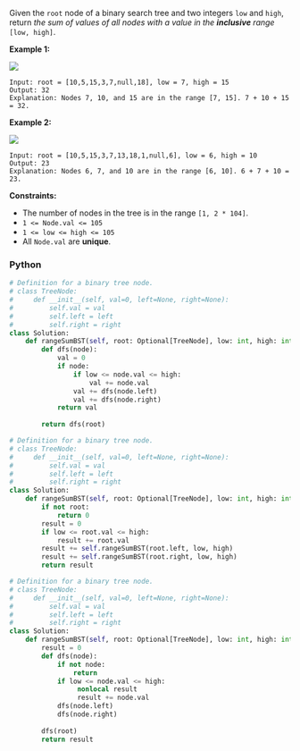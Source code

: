 Given the  `root`  node of a binary search tree and two integers  `low`  and  `high`, return  _the sum of values of all nodes with a value in the  **inclusive**  range_ `[low, high]`.

**Example 1:**

![](https://assets.leetcode.com/uploads/2020/11/05/bst1.jpg)
```
Input: root = [10,5,15,3,7,null,18], low = 7, high = 15
Output: 32
Explanation: Nodes 7, 10, and 15 are in the range [7, 15]. 7 + 10 + 15 = 32.
```

**Example 2:**

![](https://assets.leetcode.com/uploads/2020/11/05/bst2.jpg)
```
Input: root = [10,5,15,3,7,13,18,1,null,6], low = 6, high = 10
Output: 23
Explanation: Nodes 6, 7, and 10 are in the range [6, 10]. 6 + 7 + 10 = 23.
```

**Constraints:**

-   The number of nodes in the tree is in the range  `[1, 2 * 104]`.
-   `1 <= Node.val <= 105`
-   `1 <= low <= high <= 105`
-   All  `Node.val`  are  **unique**.


### Python
```python
# Definition for a binary tree node.
# class TreeNode:
#     def __init__(self, val=0, left=None, right=None):
#         self.val = val
#         self.left = left
#         self.right = right
class Solution:
    def rangeSumBST(self, root: Optional[TreeNode], low: int, high: int) -> int:
        def dfs(node):
            val = 0
            if node:
                if low <= node.val <= high:
                    val += node.val
                val += dfs(node.left)
                val += dfs(node.right)
            return val
                
        return dfs(root)
```

```python
# Definition for a binary tree node.
# class TreeNode:
#     def __init__(self, val=0, left=None, right=None):
#         self.val = val
#         self.left = left
#         self.right = right
class Solution:
    def rangeSumBST(self, root: Optional[TreeNode], low: int, high: int) -> int:
        if not root:
            return 0
        result = 0
        if low <= root.val <= high:
            result += root.val
        result += self.rangeSumBST(root.left, low, high)
        result += self.rangeSumBST(root.right, low, high)
        return result
```

```python
# Definition for a binary tree node.
# class TreeNode:
#     def __init__(self, val=0, left=None, right=None):
#         self.val = val
#         self.left = left
#         self.right = right
class Solution:
    def rangeSumBST(self, root: Optional[TreeNode], low: int, high: int) -> int:
        result = 0
        def dfs(node):
            if not node:
                return
            if low <= node.val <= high:
                 nonlocal result
                 result += node.val
            dfs(node.left)
            dfs(node.right)
        
        dfs(root)
        return result
```